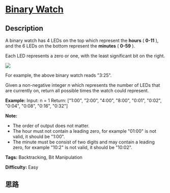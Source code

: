 # [Binary Watch][title]

## Description

A binary watch has 4 LEDs on the top which represent the **hours** ( **0-11**
), and the 6 LEDs on the bottom represent the **minutes** ( **0-59** ).

Each LED represents a zero or one, with the least significant bit on the
right.

![](https://upload.wikimedia.org/wikipedia/commons/8/8b/Binary_clock_samui_moon.jpg)

For example, the above binary watch reads "3:25".

Given a non-negative integer _n_ which represents the number of LEDs that are
currently on, return all possible times the watch could represent.

**Example:**
            Input: n = 1       Return: ["1:00", "2:00", "4:00", "8:00", "0:01", "0:02", "0:04", "0:08", "0:16", "0:32"]

**Note:**  

  * The order of output does not matter.
  * The hour must not contain a leading zero, for example "01:00" is not valid, it should be "1:00".
  * The minute must be consist of two digits and may contain a leading zero, for example "10:2" is not valid, it should be "10:02".


**Tags:** Backtracking, Bit Manipulation

**Difficulty:** Easy

## 思路

[title]: https://leetcode.com/problems/binary-watch
